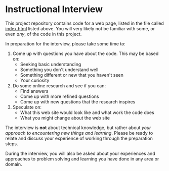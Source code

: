 Instructional Interview
===

This project repository contains code for a web page, listed in the file called [index.html](index.html) listed above. You will very likely 
not be familiar with some, or even _any_, of the code in this project.

In preparation for the interview, please take some time to:

1. Come up with questions you have about the code. This may be based on:
    * Seeking basic understanding
    * Something you don't understand well
    * Something different or new that you haven't seen
    * Your curiosity
2. Do some online research and see if you can:
    * Find answers
    * Come up with more refined questions
    * Come up with new questions that the research inspires
3. Speculate on:
    * What this web site would look like and what work the code does
    * What you might change about the web site

The interview is **not** about technical knowledge, but rather about _your
approach to encountering new things and learning_. Please be ready to relate
and discuss your experience of working through the preparation steps.

During the interview, you will also be asked about your experiences 
and approaches to problem solving and learning you have done in any area or domain.